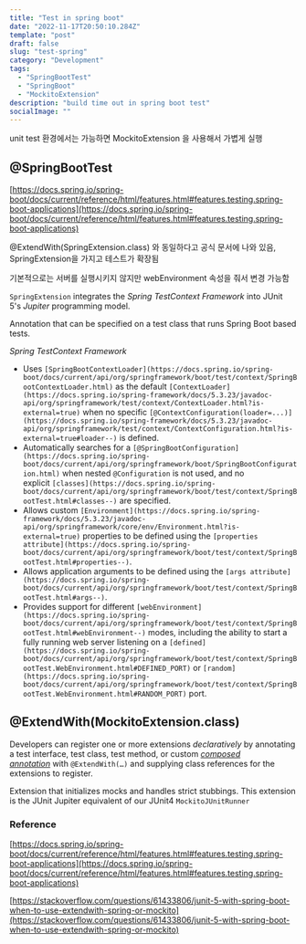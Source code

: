 ```yaml
---
title: "Test in spring boot"
date: "2022-11-17T20:50:10.284Z"
template: "post"
draft: false
slug: "test-spring"
category: "Development"
tags:
  - "SpringBootTest"
  - "SpringBoot"
  - "MockitoExtension"
description: "build time out in spring boot test"
socialImage: ""
---
```


unit test 환경에서는 가능하면 MockitoExtension 을 사용해서 가볍게 실행


## @SpringBootTest

[https://docs.spring.io/spring-boot/docs/current/reference/html/features.html#features.testing.spring-boot-applications](https://docs.spring.io/spring-boot/docs/current/reference/html/features.html#features.testing.spring-boot-applications)

@ExtendWith(SpringExtension.class) 와 동일하다고 공식 문서에 나와 있음, SpringExtension을 가지고 테스트가 확장됨

기본적으로는 서버를 실행시키지 않지만 webEnvironment 속성을 줘서 변경 가능함

`SpringExtension` integrates the *Spring TestContext Framework* into JUnit 5's *Jupiter* programming model.

Annotation that can be specified on a test class that runs Spring Boot based tests.

*Spring TestContext Framework*

- Uses `[SpringBootContextLoader](https://docs.spring.io/spring-boot/docs/current/api/org/springframework/boot/test/context/SpringBootContextLoader.html)` as the default `[ContextLoader](https://docs.spring.io/spring-framework/docs/5.3.23/javadoc-api/org/springframework/test/context/ContextLoader.html?is-external=true)` when no specific `[@ContextConfiguration(loader=...)](https://docs.spring.io/spring-framework/docs/5.3.23/javadoc-api/org/springframework/test/context/ContextConfiguration.html?is-external=true#loader--)` is defined.
- Automatically searches for a `[@SpringBootConfiguration](https://docs.spring.io/spring-boot/docs/current/api/org/springframework/boot/SpringBootConfiguration.html)` when nested `@Configuration` is not used, and no explicit `[classes](https://docs.spring.io/spring-boot/docs/current/api/org/springframework/boot/test/context/SpringBootTest.html#classes--)` are specified.
- Allows custom `[Environment](https://docs.spring.io/spring-framework/docs/5.3.23/javadoc-api/org/springframework/core/env/Environment.html?is-external=true)` properties to be defined using the `[properties attribute](https://docs.spring.io/spring-boot/docs/current/api/org/springframework/boot/test/context/SpringBootTest.html#properties--)`.
- Allows application arguments to be defined using the `[args attribute](https://docs.spring.io/spring-boot/docs/current/api/org/springframework/boot/test/context/SpringBootTest.html#args--)`.
- Provides support for different `[webEnvironment](https://docs.spring.io/spring-boot/docs/current/api/org/springframework/boot/test/context/SpringBootTest.html#webEnvironment--)` modes, including the ability to start a fully running web server listening on a `[defined](https://docs.spring.io/spring-boot/docs/current/api/org/springframework/boot/test/context/SpringBootTest.WebEnvironment.html#DEFINED_PORT)` or `[random](https://docs.spring.io/spring-boot/docs/current/api/org/springframework/boot/test/context/SpringBootTest.WebEnvironment.html#RANDOM_PORT)` port.

## @ExtendWith(MockitoExtension.class)

Developers can register one or more extensions *declaratively* by annotating a test interface, test class, test method, or custom *[composed annotation](https://junit.org/junit5/docs/current/user-guide/#writing-tests-meta-annotations)* with `@ExtendWith(…)` and supplying class references for the extensions to register.

Extension that initializes mocks and handles strict stubbings. This extension is the JUnit Jupiter equivalent of our JUnit4 `MockitoJUnitRunner`

 

### Reference

[https://docs.spring.io/spring-boot/docs/current/reference/html/features.html#features.testing.spring-boot-applications](https://docs.spring.io/spring-boot/docs/current/reference/html/features.html#features.testing.spring-boot-applications)

[https://stackoverflow.com/questions/61433806/junit-5-with-spring-boot-when-to-use-extendwith-spring-or-mockito](https://stackoverflow.com/questions/61433806/junit-5-with-spring-boot-when-to-use-extendwith-spring-or-mockito)
